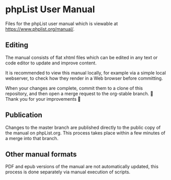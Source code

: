 
# phpList User Manual

Files for the phpList user manual which is viewable at https://www.phplist.org/manual/. 

## Editing

The manual consists of flat xhtml files which can be edited in any text or code editor to update and improve content.

It is recommended to view this manual locally, for example via a simple local webserver, to check how they render in a Web browser before committing.

When your changes are complete, commit them to a clone of this repository, and then open a merge request to the org-stable branch. 🎉 Thank you for your improvements 🎉

## Publication

Changes to the master branch are published directly to the public copy of the manual on phpList.org. This process takes place within a few minutes of a merge into that branch.

## Other manual formats

PDF and epub versions of the manual are not automatically updated, this process is done separately via manual execution of scripts. 
